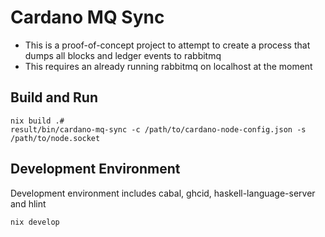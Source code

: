 # Cardano MQ Sync

* This is a proof-of-concept project to attempt to create a process that dumps all blocks and ledger events to rabbitmq
* This requires an already running rabbitmq on localhost at the moment

## Build and Run

```
nix build .#
result/bin/cardano-mq-sync -c /path/to/cardano-node-config.json -s /path/to/node.socket
```

## Development Environment

Development environment includes cabal, ghcid, haskell-language-server and hlint

```
nix develop
```
